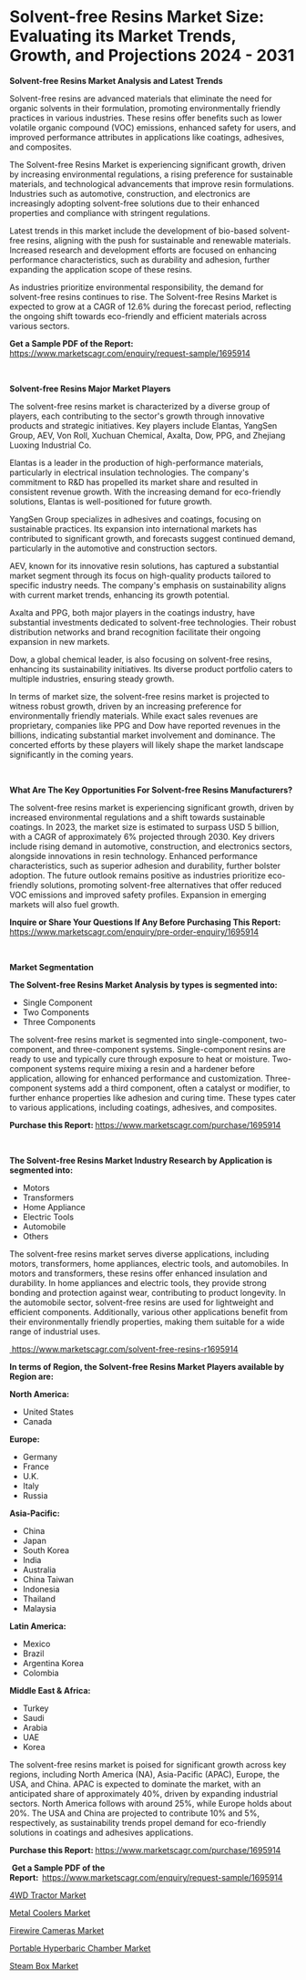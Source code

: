 <p><h1>Solvent-free Resins Market Size: Evaluating its Market Trends, Growth, and Projections 2024 - 2031</h1></p><p><strong>Solvent-free Resins Market Analysis and Latest Trends</strong></p>
<p><p>Solvent-free resins are advanced materials that eliminate the need for organic solvents in their formulation, promoting environmentally friendly practices in various industries. These resins offer benefits such as lower volatile organic compound (VOC) emissions, enhanced safety for users, and improved performance attributes in applications like coatings, adhesives, and composites.</p><p>The Solvent-free Resins Market is experiencing significant growth, driven by increasing environmental regulations, a rising preference for sustainable materials, and technological advancements that improve resin formulations. Industries such as automotive, construction, and electronics are increasingly adopting solvent-free solutions due to their enhanced properties and compliance with stringent regulations. </p><p>Latest trends in this market include the development of bio-based solvent-free resins, aligning with the push for sustainable and renewable materials. Increased research and development efforts are focused on enhancing performance characteristics, such as durability and adhesion, further expanding the application scope of these resins. </p><p>As industries prioritize environmental responsibility, the demand for solvent-free resins continues to rise. The Solvent-free Resins Market is expected to grow at a CAGR of 12.6% during the forecast period, reflecting the ongoing shift towards eco-friendly and efficient materials across various sectors.</p></p>
<p><strong>Get a Sample PDF of the Report:&nbsp;</strong> <a href="https://www.marketscagr.com/enquiry/request-sample/1695914?utm_campaign=1284&utm_medium=2&utm_source=Github&utm_content=ia&utm_term=19102024&utm_id=solvent-free-resins">https://www.marketscagr.com/enquiry/request-sample/1695914</a></p>
<p>&nbsp;</p>
<p><strong>Solvent-free Resins Major Market Players</strong></p>
<p><p>The solvent-free resins market is characterized by a diverse group of players, each contributing to the sector's growth through innovative products and strategic initiatives. Key players include Elantas, YangSen Group, AEV, Von Roll, Xuchuan Chemical, Axalta, Dow, PPG, and Zhejiang Luoxing Industrial Co.</p><p>Elantas is a leader in the production of high-performance materials, particularly in electrical insulation technologies. The company's commitment to R&D has propelled its market share and resulted in consistent revenue growth. With the increasing demand for eco-friendly solutions, Elantas is well-positioned for future growth.</p><p>YangSen Group specializes in adhesives and coatings, focusing on sustainable practices. Its expansion into international markets has contributed to significant growth, and forecasts suggest continued demand, particularly in the automotive and construction sectors.</p><p>AEV, known for its innovative resin solutions, has captured a substantial market segment through its focus on high-quality products tailored to specific industry needs. The company's emphasis on sustainability aligns with current market trends, enhancing its growth potential.</p><p>Axalta and PPG, both major players in the coatings industry, have substantial investments dedicated to solvent-free technologies. Their robust distribution networks and brand recognition facilitate their ongoing expansion in new markets.</p><p>Dow, a global chemical leader, is also focusing on solvent-free resins, enhancing its sustainability initiatives. Its diverse product portfolio caters to multiple industries, ensuring steady growth.</p><p>In terms of market size, the solvent-free resins market is projected to witness robust growth, driven by an increasing preference for environmentally friendly materials. While exact sales revenues are proprietary, companies like PPG and Dow have reported revenues in the billions, indicating substantial market involvement and dominance. The concerted efforts by these players will likely shape the market landscape significantly in the coming years.</p></p>
<p>&nbsp;</p>
<p><strong>What Are The Key Opportunities For Solvent-free Resins Manufacturers?</strong></p>
<p><p>The solvent-free resins market is experiencing significant growth, driven by increased environmental regulations and a shift towards sustainable coatings. In 2023, the market size is estimated to surpass USD 5 billion, with a CAGR of approximately 6% projected through 2030. Key drivers include rising demand in automotive, construction, and electronics sectors, alongside innovations in resin technology. Enhanced performance characteristics, such as superior adhesion and durability, further bolster adoption. The future outlook remains positive as industries prioritize eco-friendly solutions, promoting solvent-free alternatives that offer reduced VOC emissions and improved safety profiles. Expansion in emerging markets will also fuel growth.</p></p>
<p><strong>Inquire or Share Your Questions If Any Before Purchasing This Report:</strong> <a href="https://www.marketscagr.com/enquiry/pre-order-enquiry/1695914?utm_campaign=1284&utm_medium=2&utm_source=Github&utm_content=ia&utm_term=19102024&utm_id=solvent-free-resins">https://www.marketscagr.com/enquiry/pre-order-enquiry/1695914</a></p>
<p>&nbsp;</p>
<p><strong>Market Segmentation</strong></p>
<p><strong>The Solvent-free Resins Market Analysis by types is segmented into:</strong></p>
<p><ul><li>Single Component</li><li>Two Components</li><li>Three Components</li></ul></p>
<p><p>The solvent-free resins market is segmented into single-component, two-component, and three-component systems. Single-component resins are ready to use and typically cure through exposure to heat or moisture. Two-component systems require mixing a resin and a hardener before application, allowing for enhanced performance and customization. Three-component systems add a third component, often a catalyst or modifier, to further enhance properties like adhesion and curing time. These types cater to various applications, including coatings, adhesives, and composites.</p></p>
<p><strong>Purchase this Report:&nbsp;</strong><a href="https://www.marketscagr.com/purchase/1695914?utm_campaign=1284&utm_medium=2&utm_source=Github&utm_content=ia&utm_term=19102024&utm_id=solvent-free-resins">https://www.marketscagr.com/purchase/1695914</a></p>
<p>&nbsp;</p>
<p><strong>The Solvent-free Resins Market Industry Research by Application is segmented into:</strong></p>
<p><ul><li>Motors</li><li>Transformers</li><li>Home Appliance</li><li>Electric Tools</li><li>Automobile</li><li>Others</li></ul></p>
<p><p>The solvent-free resins market serves diverse applications, including motors, transformers, home appliances, electric tools, and automobiles. In motors and transformers, these resins offer enhanced insulation and durability. In home appliances and electric tools, they provide strong bonding and protection against wear, contributing to product longevity. In the automobile sector, solvent-free resins are used for lightweight and efficient components. Additionally, various other applications benefit from their environmentally friendly properties, making them suitable for a wide range of industrial uses.</p></p>
<p><a href="https://www.marketscagr.com/solvent-free-resins-r1695914?utm_campaign=1284&utm_medium=2&utm_source=Github&utm_content=ia&utm_term=19102024&utm_id=solvent-free-resins">&nbsp;https://www.marketscagr.com/solvent-free-resins-r1695914</a></p>
<p><strong>In terms of Region, the Solvent-free Resins Market Players available by Region are:</strong></p>
<p>
    <p> <strong> North America: </strong>
        <ul>
            <li>United States</li>
            <li>Canada</li>
        </ul>
        </p> 
    <p> <strong> Europe: </strong>
        <ul>
            <li>Germany</li>
            <li>France</li>
            <li>U.K.</li>
            <li>Italy</li>
            <li>Russia</li>
        </ul>
        </p> 
    <p> <strong> Asia-Pacific: </strong>
        <ul>
            <li>China</li>
            <li>Japan</li>
            <li>South Korea</li>
            <li>India</li>
            <li>Australia</li>
            <li>China Taiwan</li>
            <li>Indonesia</li>
            <li>Thailand</li>
            <li>Malaysia</li>
        </ul>
        </p> 
    <p> <strong> Latin America: </strong>
        <ul>
            <li>Mexico</li>
            <li>Brazil</li>
            <li>Argentina Korea</li>
            <li>Colombia</li>
        </ul>
        </p> 
    <p> <strong> Middle East & Africa: </strong>
        <ul>
            <li>Turkey</li>
            <li>Saudi</li>
            <li>Arabia</li>
            <li>UAE</li>
            <li>Korea</li>
        </ul>
    </p>
    </p>
<p><p>The solvent-free resins market is poised for significant growth across key regions, including North America (NA), Asia-Pacific (APAC), Europe, the USA, and China. APAC is expected to dominate the market, with an anticipated share of approximately 40%, driven by expanding industrial sectors. North America follows with around 25%, while Europe holds about 20%. The USA and China are projected to contribute 10% and 5%, respectively, as sustainability trends propel demand for eco-friendly solutions in coatings and adhesives applications.</p></p>
<p><strong>Purchase this Report: </strong><a href="https://www.marketscagr.com/purchase/1695914?utm_campaign=1284&utm_medium=2&utm_source=Github&utm_content=ia&utm_term=19102024&utm_id=solvent-free-resins">https://www.marketscagr.com/purchase/1695914</a></p>
<p>&nbsp;<strong>Get a Sample PDF of the Report:&nbsp;&nbsp;</strong><a href="https://www.marketscagr.com/enquiry/request-sample/1695914?utm_campaign=1284&utm_medium=2&utm_source=Github&utm_content=ia&utm_term=19102024&utm_id=solvent-free-resins">https://www.marketscagr.com/enquiry/request-sample/1695914</a></p>
<p><strong></strong></p>
<p><p><a href="https://www.linkedin.com/pulse/4wd-tractor-market-analysis-product-segmentation-regional-2cg5c?utm_campaign=1284&utm_medium=2&utm_source=Github&utm_content=ia&utm_term=19102024&utm_id=solvent-free-resins">4WD Tractor Market</a></p><p><a href="https://www.linkedin.com/pulse/metal-coolers-market-trends-focusing-insight-forecast-analysis-ogbdc?utm_campaign=1284&utm_medium=2&utm_source=Github&utm_content=ia&utm_term=19102024&utm_id=solvent-free-resins">Metal Coolers Market</a></p><p><a href="https://issuu.com/reportprime-2/docs/firewire-cameras-market-size-2030.p_16e5e4125aac1e?utm_campaign=1284&utm_medium=2&utm_source=Github&utm_content=ia&utm_term=19102024&utm_id=solvent-free-resins">Firewire Cameras Market</a></p><p><a href="https://www.linkedin.com/pulse/exploring-portable-hyperbaric-chamber-market-dynamics-revenue-9w0vc?utm_campaign=1284&utm_medium=2&utm_source=Github&utm_content=ia&utm_term=19102024&utm_id=solvent-free-resins">Portable Hyperbaric Chamber Market</a></p><p><a href="https://www.linkedin.com/pulse/steam-box-market-trends-growth-outlook-2024-2031-ylhec?utm_campaign=1284&utm_medium=2&utm_source=Github&utm_content=ia&utm_term=19102024&utm_id=solvent-free-resins">Steam Box Market</a></p></p>